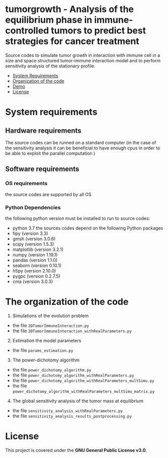 # tumorgrowth - Analysis of the equilibrium phase in immune-controlled tumors to predict best strategies for cancer treatment

Source codes to simulate tumor growth in interaction with immune cell in a size and space structured tumor-immune interaction model and to perform sensitivity analysis of the stationary profile.

- [System Requirements](#system-requirements)
- [Organization of the code](#the-organization-of-the-code)
- [Demo](#demo)
- [License](#license)

# System requirements
## Hardware requirements
The source codes can be runned on a standard computer (in the case of the sensitivity analysis it can be beneficial to have enough cpus in order to be able to exploit the parallel computation )
## Software requirements
### OS requirements
the source codes are supported by all OS

### Python Dependencies 
the following python version must be installed to run to source codes:
- python 3.7
the sources codes depend on the following Python packages
- fipy (version 3.3)
- gmsh (version 3.0.6)
- scipy (version 1.5.3)
- matplotlib (version 3.2.1)
- numpy (version 1.19.1)
- pandas (version 1.1.0)
- seaborn (version 0.10.1)
- h5py (version 2.10.0)
- pygpc (version 0.2.7.5)
- cma (version 3.0.3)

# The organization of the code

1. Simulations of the evolution problem 
- the file `2DTumorImmuneInteraction.py` 
- the file `2DTumorImmuneInteraction_withRealParameters.py`

2. Estimation the model parameters
- the file `params_estimation.py`

3. The power-dichotomy algorithm
- the file `power_dichotomy_algorithm.py`
- the file `power_dichotomy_algorithm_withRealParameters.py`
- the file `power_dichotomy_algorithm_withRealParameters_multSimu.py`
- the file `power_dichotomy_algorithm_withRealParameters_multSimu_matrix.py`

4. The global sensitivity analysis of the tumor mass at equilibrium
- the file `sensitivity_analysis_withRealParameters.py`
- the file `sensitivity_analysis_results_postprocessing.py`

[comment]: <> (# Demo)
[comment]: <> (## Instructions to run on data)


# License

This project is covered under the **GNU General Public License v3.0**.

